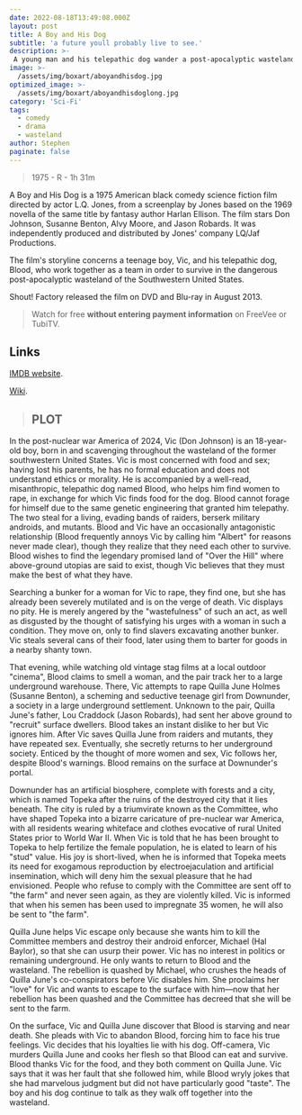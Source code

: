 ```yaml
---
date: 2022-08-18T13:49:08.000Z
layout: post
title: A Boy and His Dog
subtitle: 'a future youll probably live to see.'
description: >-
 A young man and his telepathic dog wander a post-apocalyptic wasteland.
image: >-
  /assets/img/boxart/aboyandhisdog.jpg
optimized_image: >-
  /assets/img/boxart/aboyandhisdoglong.jpg
category: 'Sci-Fi'
tags:
  - comedy
  - drama
  - wasteland
author: Stephen
paginate: false
---
```

> 1975 - R - 1h 31m

A Boy and His Dog is a 1975 American black comedy science fiction film directed by actor L.Q. Jones, from a screenplay by Jones based on the 1969 novella of the same title by fantasy author Harlan Ellison. The film stars Don Johnson, Susanne Benton, Alvy Moore, and Jason Robards. It was independently produced and distributed by Jones' company LQ/Jaf Productions.

The film's storyline concerns a teenage boy, Vic, and his telepathic dog, Blood, who work together as a team in order to survive in the dangerous post-apocalyptic wasteland of the Southwestern United States.

Shout! Factory released the film on DVD and Blu-ray in August 2013.

> Watch for free **without entering payment information** on FreeVee or TubiTV.

## Links

[IMDB website](https://www.imdb.com/title/tt0072730/).

[Wiki](https://en.wikipedia.org/wiki/A_Boy_and_His_Dog_(1975_film)).

> ## PLOT

In the post-nuclear war America of 2024, Vic (Don Johnson) is an 18-year-old boy, born in and scavenging throughout the wasteland of the former southwestern United States. Vic is most concerned with food and sex; having lost his parents, he has no formal education and does not understand ethics or morality. He is accompanied by a well-read, misanthropic, telepathic dog named Blood, who helps him find women to rape, in exchange for which Vic finds food for the dog. Blood cannot forage for himself due to the same genetic engineering that granted him telepathy. The two steal for a living, evading bands of raiders, berserk military androids, and mutants. Blood and Vic have an occasionally antagonistic relationship (Blood frequently annoys Vic by calling him "Albert" for reasons never made clear), though they realize that they need each other to survive. Blood wishes to find the legendary promised land of "Over the Hill" where above-ground utopias are said to exist, though Vic believes that they must make the best of what they have.

Searching a bunker for a woman for Vic to rape, they find one, but she has already been severely mutilated and is on the verge of death. Vic displays no pity. He is merely angered by the "wastefulness" of such an act, as well as disgusted by the thought of satisfying his urges with a woman in such a condition. They move on, only to find slavers excavating another bunker. Vic steals several cans of their food, later using them to barter for goods in a nearby shanty town.

That evening, while watching old vintage stag films at a local outdoor "cinema", Blood claims to smell a woman, and the pair track her to a large underground warehouse. There, Vic attempts to rape Quilla June Holmes (Susanne Benton), a scheming and seductive teenage girl from Downunder, a society in a large underground settlement. Unknown to the pair, Quilla June's father, Lou Craddock (Jason Robards), had sent her above ground to "recruit" surface dwellers. Blood takes an instant dislike to her but Vic ignores him. After Vic saves Quilla June from raiders and mutants, they have repeated sex. Eventually, she secretly returns to her underground society. Enticed by the thought of more women and sex, Vic follows her, despite Blood's warnings. Blood remains on the surface at Downunder's portal.

Downunder has an artificial biosphere, complete with forests and a city, which is named Topeka after the ruins of the destroyed city that it lies beneath. The city is ruled by a triumvirate known as the Committee, who have shaped Topeka into a bizarre caricature of pre-nuclear war America, with all residents wearing whiteface and clothes evocative of rural United States prior to World War II. When Vic is told that he has been brought to Topeka to help fertilize the female population, he is elated to learn of his "stud" value. His joy is short-lived, when he is informed that Topeka meets its need for exogamous reproduction by electroejaculation and artificial insemination, which will deny him the sexual pleasure that he had envisioned. People who refuse to comply with the Committee are sent off to "the farm" and never seen again, as they are violently killed. Vic is informed that when his semen has been used to impregnate 35 women, he will also be sent to "the farm".

Quilla June helps Vic escape only because she wants him to kill the Committee members and destroy their android enforcer, Michael (Hal Baylor), so that she can usurp their power. Vic has no interest in politics or remaining underground. He only wants to return to Blood and the wasteland. The rebellion is quashed by Michael, who crushes the heads of Quilla June's co-conspirators before Vic disables him. She proclaims her "love" for Vic and wants to escape to the surface with him—now that her rebellion has been quashed and the Committee has decreed that she will be sent to the farm.

On the surface, Vic and Quilla June discover that Blood is starving and near death. She pleads with Vic to abandon Blood, forcing him to face his true feelings. Vic decides that his loyalties lie with his dog. Off-camera, Vic murders Quilla June and cooks her flesh so that Blood can eat and survive. Blood thanks Vic for the food, and they both comment on Quilla June. Vic says that it was her fault that she followed him, while Blood wryly jokes that she had marvelous judgment but did not have particularly good "taste". The boy and his dog continue to talk as they walk off together into the wasteland. 
